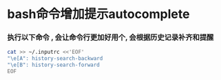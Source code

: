 # bash命令增加提示autocomplete


### 执行以下命令 , 会让命令行更加好用个, 会根据历史记录补齐和提醒
```bash
cat >> ~/.inputrc <<'EOF'
"\e[A": history-search-backward
"\e[B": history-search-forward
EOF
```

